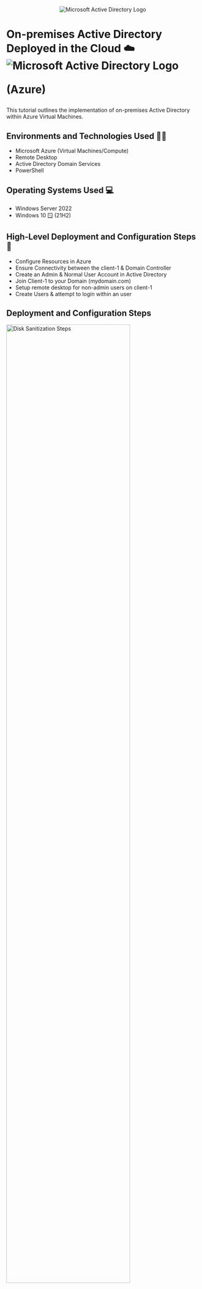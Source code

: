 <p align="center">
<img src="https://user-images.githubusercontent.com/123595654/219353683-95266159-08a0-4165-a5ed-cb9487a0670a.gif" alt="Microsoft Active Directory Logo"/>
</p>

<h1>On-premises Active Directory Deployed in the Cloud ☁️  

<img src="https://user-images.githubusercontent.com/123595654/219356229-2859fb38-37ec-4593-9705-9cd05bcc8a53.gif" alt="Microsoft Active Directory Logo"/>
</p>

(Azure)</h1>
This tutorial outlines the implementation of on-premises Active Directory within Azure Virtual Machines.<br />


<h2>Environments and Technologies Used 🧑‍💻</h2>

- Microsoft Azure (Virtual Machines/Compute)
- Remote Desktop
- Active Directory Domain Services
- PowerShell

<h2>Operating Systems Used  💻 </h2>

- Windows Server 2022
- Windows 10 🪟 (21H2)

<h2>High-Level Deployment and Configuration Steps 📝</h2>

- Configure Resources in Azure 
- Ensure Connectivity between the client-1 & Domain Controller 
- Create an Admin & Normal User Account in Active Directory 
- Join Client-1 to your Domain (mydomain.com)
- Setup remote desktop for non-admin users on client-1
- Create Users & attempt to login within an user 

<h2>Deployment and Configuration Steps</h2>

<p>
<img src="https://i.imgur.com/yyQUwSx.png" height="80%" width="80%" alt="Disk Sanitization Steps"/>
</p>
<p>
Configure Resources in Azure 

- Create two VMs inside of Azure, One named the Domain Controller or (DC-1) operating on (Windows Server 2022) & the other virtual machine named, “Client-1” operating on (Windows 10). 

- By doing this, first create a resource group. Scroll upwards to the, "create resource group" tab or simply type it in the search bar. Once created, name the resource group, review it, and finalize it. When done scroll to, "create a virtual machine." Next, create the virtual machine and name it, "DC-1." Click the, "Plus" (+) button under, "Virtual machines" and fill out any information regarding the VM. Make sure the VM has the same region created with the resource group. Afterwards, create a login and password for the VM to further access that VM on a Remote Desktop. Once done, review and finalize the VM. Subsequently, repeat the process above and create another VM named, "Client-1." All VMs & resource groups should be under the same region and have the same defaulted vnet in their configurations. 

<img src="https://i.imgur.com/mVEFFjn.png" height="80%" width="80%" alt="Disk Sanitization Steps"/>

Set Domain Controller's NIC Private IP address from dynamic to static. 

- By doing this, type in virtual machines in the search bar and click on the domain controller VM. Scroll to networking on the left column & click it. Once it opens, press on the blue highlighted link next to the, "Network interface." Scroll to the left column under, "settings" and hit the, "IP configurations" tab. When it opens, scroll down and click the selected name of the IP. As soon as it opens, change the assignment from, "Dynamic" to "static" and press the save logo on top. 
</p>
<br />

<p>
<img src="https://i.imgur.com/7zCkC0T.png" height="80%" width="80%" alt="Disk Sanitization Steps"/>
</p>
<p>
Ensure Connectivity between the client-1 & Domain Controller

- Login to Client-1 with Remote Desktop and ping DC-1’s private IP address with ping -t <ip address> (perpetual ping)

- By doing this, get the public IP address from Client-1, copy and paste the IP address into the remote desktop application, and sign in. Do the same process for DC-1. Once logged into both remote desktops, navigate back to azure and copy the private IP address for DC-1. Once DC-1’s private IP address is copied, log into client-1’s remote desktop and open the command prompt. Once opened, ping the domain controller's private IP, resulting in (Ping -t (DC-1 PRIVATE IP)). After you press enter, you should receive a time-out message. This, “Time-out” message is due to the Domain controller's firewalls blocking the “ICMP” traffic. 


<img src="https://i.imgur.com/JfuKIrc.png" height="80%" width="80%" alt="Disk Sanitization Steps"/>

- Login to the Domain Controller and enable ICMPv4 on the local windows Firewall
 
- We will go to the Domain controller's public IP address and copy it. Once copied, go into the remote desktop and log in with your credentials. Once you are signed in to DC-1’s desktop, click the windows icon at the bottom left or the start button and search wf.msc (Windows Defender Firewall). Once searched, open it and head to “inbound rules” located in the left column. Scan and find the category that falls under the protocol column. When you find the column scroll down until you locate ICMPv4. Verify it instates the name, “Core Networking Diagnostics-ICMP Echo Request”. After you locate it, enable both rows of “ICMP Echo Requests”. 


<img src="https://i.imgur.com/gJoKozF.png" height="80%" width="80%" alt="Disk Sanitization Steps"/>

Check back at Client-1's Remote Desk Top to see the ping succeed

- Once both of the “Core Network Diagnostics-ICMP Echo Requests” are enabled, check Client-1’s command prompt. The Domain controller's or (DC-1’s) reply sequence has ceased to timed out and has allowed the ICMP traffic to come through the firewalls. 

- Type in control C to stop the (Ping -t) from continuing. In conclusion, now that DC-1’s firewalls are allowing the ICMP traffic to proceed, there can be communication between Client-1 and the domain controller. 

</p>
<br />

<p>
<img src="https://i.imgur.com/6TF60Bj.png" height="80%" width="80%" alt="Disk Sanitization Steps"/>
</p>
<p>
Create an Admin & Normal User Account in Active Directory 

- Open the Active Directory Users and Computers console. You can do this by clicking on the Start button, selecting Administrative Tools, and then selecting Active Directory Users and Computers.

- Navigate to the container where you want to create the user accounts. This is typically the Users container in the domain.

- Right-click on the container and select New -> User. This will open the New Object - User wizard.

- In the first screen of the wizard, enter the user's first name, last name, and username. You can also enter a display name, which is what will appear in the Global Address List.

- In the second screen of the wizard, enter and confirm a password for the user.
In the third screen of the wizard, select the user's group membership. For an admin account, you will want to add the user to the Domain Admins group. For a normal user account, you can add the user to any appropriate groups based on their role.
 
- Click Next to review your selections, and then click Finish to create the user account. Once you've created the user accounts, you can set additional properties and configure any necessary permissions for the accounts. It's also important to regularly review user accounts and adjust their group membership and permissions as needed to maintain security and compliance.
</p>
<br />


<p>
<img src="https://i.imgur.com/zRuXEB2.png" height="80%" width="80%" alt="Disk Sanitization Steps"/>
</p>
<p>
Join Client-1 to your Domain (mydomain.com)

- To join a client computer to a domain (in this example, "mydomain.com"), follow these steps:

- Log in to the client computer (Client-1) using an administrator account.

- Open the Control Panel and navigate to System and Security -> System.
 
- Click on "Change settings" next to "Computer name, domain, and workgroup settings".

- Click "Change" next to "To rename this computer or change its domain or workgroup".

- Select the "Domain" option and enter the name of your domain (in this example, "mydomain.com"). Click "OK".

- Enter the credentials of a user account with permission to join a computer to the domain. This is typically a domain administrator account.

- Click "OK" to confirm the domain change and restart the computer when prompted.

- After the computer restarts, log in using an account from the domain (in this example, "mydomain.com").

Once the client computer (Client-1) is joined to the domain, you can configure various domain policies, manage user accounts and permissions, and perform other domain-related tasks from the domain controller or other administrative workstations. It's important to ensure that the client computer is properly secured and updated with the latest patches and antivirus software before joining it to the domain to minimize security risks.
</p>
<br />


<p>
<img src="https://i.imgur.com/DJmEXEB.png" height="80%" width="80%" alt="Disk Sanitization Steps"/>
</p>
<p>
Setup Remote Desktop for non-admin users on client-1

- To set up Remote Desktop for non-admin users on Client-1, follow these steps:

- Log in to Client-1 using an administrator account.

- Open the Control Panel and navigate to System and Security -> System.

- Click on "Remote settings" on the left-hand side of the screen.

- In the "Remote" tab, select "Allow remote connections to this computer" and choose the appropriate option for your network security.

- Click on "Select Users".

- Click on "Add" to add a new user account.

- Type the name of the non-admin user you want to grant remote access to and click "OK".

- Choose the appropriate option for the user's remote access permissions, either "Full Control" or "Remote Desktop Users".

- Click "OK" to confirm the user's remote access permissions.

- Close the Remote Desktop settings and log out of the administrator account.

After completing these steps, the non-admin user should be able to connect to Client-1 via Remote Desktop using their own credentials. Note that the non-admin user may need to install the Remote Desktop client software on their own computer if it's not already installed. Additionally, it's important to ensure that the non-admin user's account is properly secured and has the necessary permissions to perform remote tasks on Client-1 to minimize security risks.
</p>
<br />

<p>
<img src="https://i.imgur.com/DJmEXEB.png" height="80%" width="80%" alt="Disk Sanitization Steps"/>
</p>
<p>
Create additional Users & attempt to log into Client-1 with one of the users 

- To create additional users and attempt to log into Client-1 with one of the users, follow these steps:

- Log in to Client-1 using an administrator account.

- Open the Control Panel and navigate to User Accounts -> Manage another account.

- Click on "Add a new user in PC settings".

- Enter the new user's email address or phone number and click "Next".

Choose whether to create a Microsoft account or a local account for the new user. If you choose to create a Microsoft account, the user will need to sign up for a Microsoft account if they don't already have one. If you choose to create a local account, you will need to set a username and password for the user.

- Click "Finish" to create the new user account.

- To log in to Client-1 with the new user account, log out of the administrator account and click on the "Other user" button on the login screen.

- Enter the username and password for the new user account and click "Sign in".

- If the login is successful, the new user account should be able to access the desktop and applications on Client-1.

Repeat steps 3-6 to create additional users as needed. It's important to ensure that each user account is properly secured and has the appropriate permissions to access the resources they need on Client-1.
</p>
<br />
